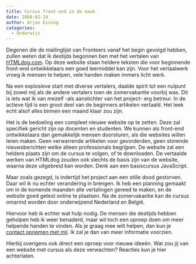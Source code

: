 ```yaml
---
title: Cursus front-end in de maak
date: 2008-02-14
author: Arjan Eising
categories: 
  - Onderwijs
---
```

Degenen die de mailinglijst van Fronteers vanaf het begin gevolgd hebben, zullen weten dat ik destijds begonnen ben met het vertalen van [HTMLdog.com](http://htmldog.com/). Op deze website staan heldere teksten die voor beginnende front-end ontwikkelaars een goed leermiddel kan zijn. Voor het vertaalwerk vroeg ik mensen te helpen, vele handen maken immers licht werk.

Na een explosieve start met diverse vertalers, daalde spirit tot een nulpunt bij zowel mij als de andere vertalers toen de zomervakantie voorbij was. Dit is iets wat ik van mezelf -als aanstichter van het project- erg betreur. In de actieve tijd is een groot deel van de beginners artikelen vertaald. Het leek echt alsof alles binnen een maand klaar zou zijn.

Het is de bedoeling een compleet nieuwe website op te zetten. Deze zal specifiek gericht zijn op docenten en studenten. We kunnen als front-end ontwikkelaars dan gemakkelijk mensen doorsturen, als die websites willen leren maken. Geen verwarrende artikelen voor gevorderden, geen storende nieuwsberichten welke alleen professionals begrijpen. De website zal een heldere plaats zijn om de cursus te volgen, of te downloaden. De vertaalde werken van HTMLdog zouden ook slechts de basis zijn van de website, waarna deze uitgebreid kan worden. Denk aan een basiscursus JavaScript.

Maar zoals gezegd, is indertijd het project aan een stille dood gestorven. Daar wil ik nu echter verandering in brengen. Ik heb een planning gemaakt om in de komende maanden alle vertalingen gereed te maken, en de website goed getest online te plaatsen. Na de zomervakantie kan de cursus omarmd worden door onderwijzend Nederland en België.

Hiervoor heb ik echter wat hulp nodig. De mensen die destijds hebben geholpen heb ik weer benaderd, maar wil toch een oproep doen om meer helpende handen te vinden. Als je graag mee wilt helpen, dan kun je [contact opnemen met mij](http://arjaneising.nl/about/#contact). Ik zal je dan van meer informatie voorzien.

Hierbij overigens ook direct een oproep voor nieuwe ideeën. Wat zou jij van een website met cursus als deze verwachten? Reacties kun je hier achterlaten.
